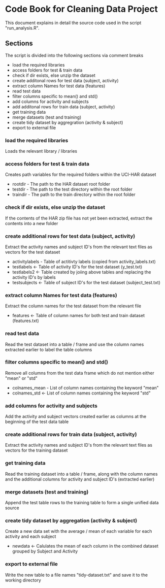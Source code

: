 # Code Book for Cleaning Data Project

This document explains in detail the source code used in the script "run_analysis.R".

## Sections

The script is divided into the following sections via comment breaks

* load the required libraries
* access folders for test & train data
* check if dir exists, else unzip the dataset
* create additonal rows for test data (subject, activity)
* extract column Names for test data (features)
* read test data
* filter columns specific to mean() and std()
* add columns for activity and subjects
* add additonal rows for train data (subject, activity)
* get training data
* merge datasets (test and training)
* create tidy dataset by aggregration (activity & subject)
* export to external file

### load the required libraries

Loads the relevant library / libraries

### access folders for test & train data

Creates path variables for the required folders within the UCI-HAR dataset

* rootdir - The path to the HAR dataset root folder
* testdir - The path to the test directory within the root folder
* traindir - The path to the train directory within the root folder

### check if dir exists, else unzip the dataset

If the contents of the HAR zip file has not yet been extracted, extract the contents into a new folder 

### create additional rows for test data (subject, activity)

Extract the activity names and subject ID's from the relevant text files as vectors for the test dataset

* activitylabels - Table of actitivty labels (copied from activity_labels.txt)
* testlabels <- Table of activity ID's for the test dataset (y_test.txt)
* testlabels2 <- Table created by joiing above tables and replacing the activity ID's by labels
* testsubjects <- Table of subject ID's for the test dataset (subject_test.txt)

### extract column Names for test data (features)

Extract the column names for the test dataset from the relevant file

* features <- Table of column names for both test and train dataset (features.txt)


### read test data

Read the test dataset into a table / frame and use the column names extracted earlier to label the table columns 

### filter columns specific to mean() and std()

Remove all columns from the test data frame which do not mention either "mean" or "std"

* colnames_mean -  List of column names containing the keyword "mean" 
* colnames_std <- List of column names containing the keyword "std"

### add columns for activity and subjects

Add the activity and subject vectors created earlier as columns at the beginning of the test data table

### create additional rows for train data (subject, activity)

Extract the activity names and subject ID's from the relevant text files as vectors for the training dataset

### get training data

Read the training dataset into a table / frame, along with the column names and the additional columns for activity and subject ID's (extracted earlier)

### merge datasets (test and training)

Append the test table rows to the training table to form a single unified data source

### create tidy dataset by aggregation (activity & subject)

Create a new data set with the average / mean of each variable for each activity and each subject

* newdata <- Calulates the mean of each column in the combined dataset grouped by Subject and Activity 

### export to external file

Write the new table to a file names "tidy-dataset.txt" and save it to the working directory


